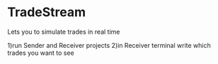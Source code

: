 # TradeStream
Lets you to simulate trades in real time

1)run Sender and Receiver projects
2)in Receiver terminal write which trades you want to see
